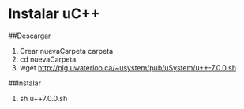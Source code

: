 # Instalar uC++
##Descargar
1. Crear nuevaCarpeta carpeta
2. cd nuevaCarpeta
3.  wget http://plg.uwaterloo.ca/~usystem/pub/uSystem/u++-7.0.0.sh

##Instalar
1. sh u++7.0.0.sh
